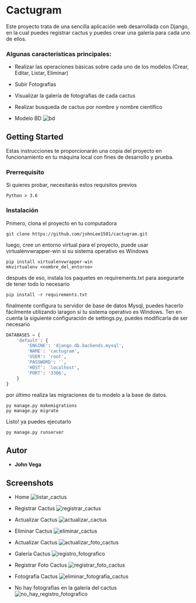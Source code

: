 # Cactugram

Este proyecto trata de una sencilla aplicación web desarrollada con Django, en la cual puedes registrar cactus y puedes crear una galería para cada uno de ellos. 

### Algunas caracteristicas principales: 
- Realizar las operaciones básicas sobre cada uno de los modelos (Crear, Editar, Listar, Eliminar)
- Subir Fotografías 
- Visualizar la galería de fotografías de cada cactus
- Realizar busqueda de cactus por nombre y nombre científico

- Modelo BD
![bd](https://user-images.githubusercontent.com/71096926/108020043-84bd6580-6fe9-11eb-8436-21ea6cce78ac.jpg)

## Getting Started

Estas instrucciones te proporcionarán una copia del proyecto en funcionamiento en tu máquina local con fines de desarrollo y prueba.

### Prerrequisito

Si quieres probar, necesitarás estos requisitos previos

```
Python > 3.6
```

### Instalación

Primero, clona el proyecto en tu computadora

```
git clone https://github.com/johnLee1501/cactugram.git
```

luego, cree un entorno virtual para el proyecto, puede usar virtualenvwrapper-win si su sistema operativo es Windows

```
pip install virtualenvwrapper-win
mkvirtualenv <nombre_del_entorno>
```

después de eso, instala los paquetes en requirements.txt para asegurarte de tener todo lo necesario

```
pip install -r requirements.txt
```

finalmente configura tu servidor de base de datos Mysql, puedes hacerlo fácilmente utilizando laragon si tu sistema operativo es Windows. Ten en cuenta la siguiente configuración de settings.py, puedes modificarla de ser necesario
```python
DATABASES = {
    'default': {
        'ENGINE': 'django.db.backends.mysql',
        'NAME': 'cactugram',
        'USER': 'root',
        'PASSWORD': '',
        'HOST': 'localhost',
        'PORT': '3306',
    }
}
```
por último realiza las migraciones de tu modelo a la base de datos.
```
py manage.py makemigrations
py manage.py migrate
```

Listo! ya puedes ejecutarlo

```
py manage.py runserver
```


## Autor

* **John Vega**

## Screenshots
- Home
![listar_cactus](https://user-images.githubusercontent.com/71096926/108020058-871fbf80-6fe9-11eb-83dc-12edcaa63cd6.jpg)

- Registrar Cactus
![registrar_cactus](https://user-images.githubusercontent.com/71096926/108020063-88e98300-6fe9-11eb-99d8-9456525e6cad.jpg)

- Actualizar Cactus
![actualizar_cactus](https://user-images.githubusercontent.com/71096926/108020030-8129de80-6fe9-11eb-94ba-b7e9f5f8205f.jpg)

- Eliminar Cactus
![eliminar_cactus](https://user-images.githubusercontent.com/71096926/108020050-8555fc00-6fe9-11eb-9692-fe6ed5278d39.jpg)

- Actualizar Cactus
![actualizar_foto_cactus](https://user-images.githubusercontent.com/71096926/108020034-825b0b80-6fe9-11eb-9da7-5e2fd44703c5.jpg)

- Galería Cactus
![registro_fotografico](https://user-images.githubusercontent.com/71096926/108020067-8ab34680-6fe9-11eb-8af8-942e0d8ac27d.jpg)

- Registrar Foto Cactus
![registrar_foto_cactus](https://user-images.githubusercontent.com/71096926/108020065-8a1ab000-6fe9-11eb-8940-d3279293014f.jpg)

- Fotografía Cactus
![eliminar_fotografia_cactus](https://user-images.githubusercontent.com/71096926/108020055-86872900-6fe9-11eb-9c47-0b4ee04fc68b.jpg)

- No hay fotografías en la galería del cactus
![no_hay_registro_fotografico](https://user-images.githubusercontent.com/71096926/108020061-8850ec80-6fe9-11eb-8962-076724beb78b.jpg)
